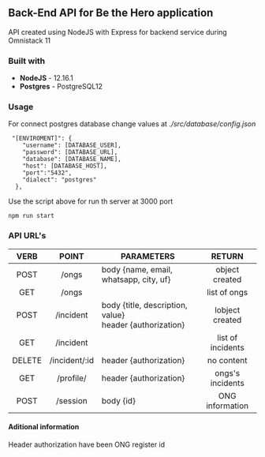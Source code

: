 ## Back-End API  for Be the Hero application

API created using NodeJS with Express for backend service during Omnistack 11

### Built with

* **NodeJS** - 12.16.1
* **Postgres** - PostgreSQL12

### Usage

For connect postgres database change values at *./src/database/config.json*

```
 "[ENVIROMENT]": {
    "username": [DATABASE_USER],
    "password": [DATABASE_URL],
    "database": [DATABASE_NAME],
    "host": [DATABASE_HOST],
    "port":"5432",
    "dialect": "postgres"
  },
```
Use the script above for run th server at 3000 port
```
npm run start
```
### API URL's

|VERB|POINT| PARAMETERS|RETURN|
|:--------:|:-------:|------------ |:-----:|
|POST| /ongs |body {name, email, whatsapp, city, uf}|object created|
|GET| /ongs |  | list of ongs|
|POST| /incident | body {title, description, value}<br>header {authorization} | lobject created|
|GET|/incident| |list of incidents
|DELETE|/incident/:id |header {authorization}|no content|
|GET|/profile/|header {authorization}|ongs's incidents
|POST|/session|body {id}|ONG information|

#### Aditional information
Header authorization have been ONG register id





